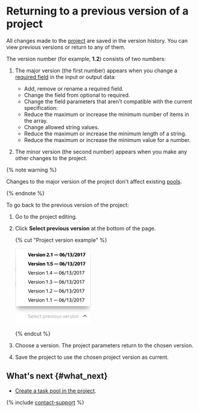 # Returning to a previous version of a project

All changes made to the [project](../../glossary.md#project-ru) are saved in the version history. You can view previous versions or return to any of them.

The version number (for example, **1.2**) consists of two numbers:

1. The major version (the first number) appears when you change a [required field](incoming.md#required) in the input or output data:
    - Add, remove or rename a required field.
    - Change the field from optional to required.
    - Change the field parameters that aren't compatible with the current specification:
    - Reduce the maximum or increase the minimum number of items in the array.
    - Change allowed string values.
    - Reduce the maximum or increase the minimum length of a string.
    - Reduce the maximum or increase the minimum value for a number.

1. The minor version (the second number) appears when you make any other changes to the project.

{% note warning %}

Changes to the major version of the project don't affect existing [pools](../../glossary.md#pool-ru).

{% endnote %}


To go back to the previous version of the project:
1. Go to the project editing.
1. Click **Select previous version** at the bottom of the page.

   {% cut "Project version example" %}
   
   ![](../_images/location-job/project/project_versions.png)
   
   {% endcut %}

1. Choose a version. The project parameters return to the chosen version.
1. Save the project to use the chosen project version as current.


## What's next {#what_next}

- [Create a task pool in the project](pool-main.md).


{% include [contact-support](../_includes/contact-support-help.md) %}
